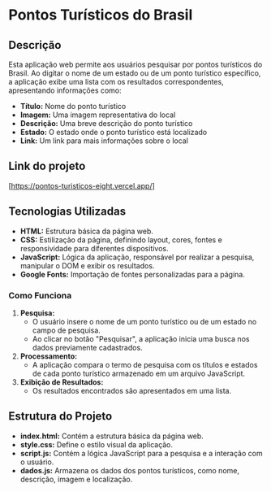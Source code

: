 # Pontos Turísticos do Brasil

## Descrição
Esta aplicação web permite aos usuários pesquisar por pontos turísticos do Brasil. Ao digitar o nome de um estado ou de um ponto turístico específico, a aplicação exibe uma lista com os resultados correspondentes, apresentando informações como:

* **Título:** Nome do ponto turístico
* **Imagem:** Uma imagem representativa do local
* **Descrição:** Uma breve descrição do ponto turístico
* **Estado:** O estado onde o ponto turístico está localizado
* **Link:** Um link para mais informações sobre o local
  
## Link do projeto
[https://pontos-turisticos-eight.vercel.app/]

## Tecnologias Utilizadas
* **HTML:** Estrutura básica da página web.
* **CSS:** Estilização da página, definindo layout, cores, fontes e responsividade para diferentes dispositivos.
* **JavaScript:** Lógica da aplicação, responsável por realizar a pesquisa, manipular o DOM e exibir os resultados.
* **Google Fonts:** Importação de fontes personalizadas para a página.

### Como Funciona
1. **Pesquisa:**
   * O usuário insere o nome de um ponto turístico ou de um estado no campo de pesquisa.
   * Ao clicar no botão "Pesquisar", a aplicação inicia uma busca nos dados previamente cadastrados.
2. **Processamento:**
   * A aplicação compara o termo de pesquisa com os títulos e estados de cada ponto turístico armazenado em um arquivo JavaScript.
3. **Exibição de Resultados:**
   * Os resultados encontrados são apresentados em uma lista.

## Estrutura do Projeto
* **index.html:** Contém a estrutura básica da página web.
* **style.css:** Define o estilo visual da aplicação.
* **script.js:** Contém a lógica JavaScript para a pesquisa e a interação com o usuário.
* **dados.js:** Armazena os dados dos pontos turísticos, como nome, descrição, imagem e localização.

